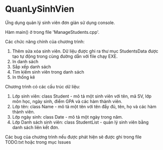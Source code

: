 # QuanLySinhVien

Ứng dụng quản lý sinh viên đơn giản sử dụng console.

Hàm main() ở trong file 'ManageStudents.cpp'.

Các chức năng chính của chương trình:
  1. Thêm sửa xóa sinh viên. Dữ liệu được ghi ra thư mục StudentsData được tạo tự động trong cùng đường dẫn với file chạy EXE.
  2. In danh sách
  3. Sắp xếp danh sách
  4. Tìm kiếm sinh viên trong danh sách
  5. In thống kê

Chương trình có các cấu trúc dữ liệu:
  1. Lớp sinh viên: class Student - mô tả một sinh viên với tên, mã SV, lớp môn học, ngày sinh, điểm GPA và các hàm thành viên.
  2. Lớp tên: class Name - mô tả một tên với tên đầy đủ, tên, họ và các hàm thành viên.
  3. Lớp ngày sinh: class Date - mô tả một ngày trong năm.
  4. Lớp Danh sách sinh viên: class StudentList - quản lý sinh viên bằng danh sách liên kết đơn.
 
Các bug của chương trình nếu được phát hiện sẽ được ghi trong file TODO.txt hoặc trong mục Issues
